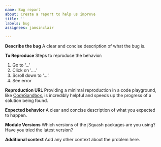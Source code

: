 ```yaml
---
name: Bug report
about: Create a report to help us improve
title: ''
labels: bug
assignees: jamsinclair

---
```


**Describe the bug**
A clear and concise description of what the bug is.

**To Reproduce**
Steps to reproduce the behavior:
1. Go to '...'
2. Click on '....'
3. Scroll down to '....'
4. See error

**Reproduction URL**
Providing a minimal reproduction in a code playground, like [CodeSandbox](codesandbox.io/), is incredibly helpful and speeds up the progress of a solution being found.

**Expected behavior**
A clear and concise description of what you expected to happen.

**Module Versions**
Which versions of the jSquash packages are you using? Have you tried the latest version?

**Additional context**
Add any other context about the problem here.
